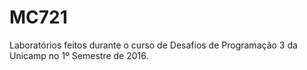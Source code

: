 # MC721
Laboratórios feitos durante o curso de Desafios de Programação 3 da Unicamp no 1º Semestre de 2016.
